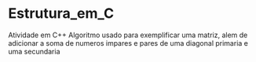 # Estrutura_em_C
Atividade em C++
Algoritmo usado para exemplificar uma matriz, alem de adicionar a soma de numeros impares e pares de uma diagonal primaria e uma secundaria 
